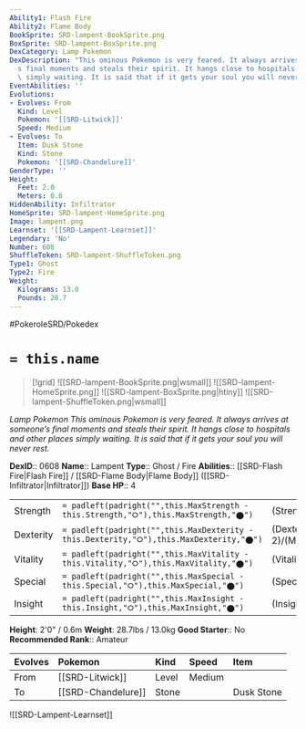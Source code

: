 ```yaml
---
Ability1: Flash Fire
Ability2: Flame Body
BookSprite: SRD-lampent-BookSprite.png
BoxSprite: SRD-lampent-BoxSprite.png
DexCategory: Lamp Pokemon
DexDescription: "This ominous Pokemon is very feared. It always arrives at someone\u2019\
  s final moments and steals their spirit. It hangs close to hospitals and other places\
  \ simply waiting. It is said that if it gets your soul you will never rest."
EventAbilities: ''
Evolutions:
- Evolves: From
  Kind: Level
  Pokemon: '[[SRD-Litwick]]'
  Speed: Medium
- Evolves: To
  Item: Dusk Stone
  Kind: Stone
  Pokemon: '[[SRD-Chandelure]]'
GenderType: ''
Height:
  Feet: 2.0
  Meters: 0.6
HiddenAbility: Infiltrator
HomeSprite: SRD-lampent-HomeSprite.png
Image: lampent.png
Learnset: '[[SRD-Lampent-Learnset]]'
Legendary: 'No'
Number: 608
ShuffleToken: SRD-lampent-ShuffleToken.png
Type1: Ghost
Type2: Fire
Weight:
  Kilograms: 13.0
  Pounds: 28.7
---
```


#PokeroleSRD/Pokedex

# `= this.name`

> [!grid]
> ![[SRD-lampent-BookSprite.png|wsmall]]
> ![[SRD-lampent-HomeSprite.png]]
> ![[SRD-lampent-BoxSprite.png|htiny]]
> ![[SRD-lampent-ShuffleToken.png|wsmall]]


*Lamp Pokemon*
*This ominous Pokemon is very feared. It always arrives at someone’s final moments and steals their spirit. It hangs close to hospitals and other places simply waiting. It is said that if it gets your soul you will never rest.*

**DexID**:: 0608
**Name**:: Lampent
**Type**:: Ghost / Fire
**Abilities**:: [[SRD-Flash Fire|Flash Fire]] / [[SRD-Flame Body|Flame Body]] ([[SRD-Infiltrator|Infiltrator]])
**Base HP**:: 4

|           |                                                                                        |                                          |
| --------- | -------------------------------------------------------------------------------------- | ---------------------------------------- |
| Strength  | `= padleft(padright("",this.MaxStrength - this.Strength,"⭘"),this.MaxStrength,"⬤")`    | (Strength::1)/(MaxStrength::3)   |
| Dexterity | `= padleft(padright("",this.MaxDexterity - this.Dexterity,"⭘"),this.MaxDexterity,"⬤")` | (Dexterity:: 2)/(MaxDexterity::4) |
| Vitality  | `= padleft(padright("",this.MaxVitality - this.Vitality,"⭘"),this.MaxVitality,"⬤")`    | (Vitality::2)/(MaxVitality::4)   |
| Special   | `= padleft(padright("",this.MaxSpecial - this.Special,"⭘"),this.MaxSpecial,"⬤")`       | (Special::3)/(MaxSpecial::6)     |
| Insight   | `= padleft(padright("",this.MaxInsight - this.Insight,"⭘"),this.MaxInsight,"⬤")`       | (Insight::2)/(MaxInsight::4)     |

**Height**: 2'0" / 0.6m
**Weight**: 28.7lbs / 13.0kg
**Good Starter**:: No
**Recommended Rank**:: Amateur

| Evolves   | Pokemon            | Kind   | Speed   | Item       |
|:----------|:-------------------|:-------|:--------|:-----------|
| From      | [[SRD-Litwick]]    | Level  | Medium  |            |
| To        | [[SRD-Chandelure]] | Stone  |         | Dusk Stone |

![[SRD-Lampent-Learnset]]